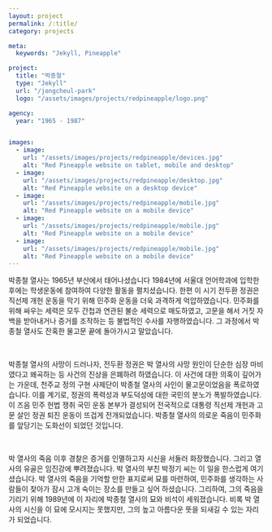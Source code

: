 ```yaml
---
layout: project
permalink: /:title/
category: projects

meta:
  keywords: "Jekyll, Pineapple"

project:
  title: "박종철"
  type: "Jekyll"
  url: "/jongcheul-park"
  logo: "/assets/images/projects/redpineapple/logo.png"

agency:
  year: "1965 - 1987"


images:
  - image:
    url: "/assets/images/projects/redpineapple/devices.jpg"
    alt: "Red Pineapple website on tablet, mobile and desktop"
  - image:
    url: "/assets/images/projects/redpineapple/desktop.jpg"
    alt: "Red Pineapple website on a desktop device"
  - image:
    url: "/assets/images/projects/redpineapple/mobile.jpg"
    alt: "Red Pineapple website on a mobile device"
  - image:
    url: "/assets/images/projects/redpineapple/mobile.jpg"
    alt: "Red Pineapple website on a mobile device"
  - image:
    url: "/assets/images/projects/redpineapple/mobile.jpg"
    alt: "Red Pineapple website on a mobile device"
---
```




<p>
박종철 열사는 1965년 부산에서 태어나셨습니다 1984년에 서울대 언어학과에 입학한 후에는 학생운동에 참여하여 다양한 활동을 펼치셨습니다.
한편 이 시기 전두환 정권은 직선제 개헌 운동을 막기 위해 민주화 운동을 더욱 과격하게 억압하였습니다. 민주화를 위해 싸우는 세력은 모두 간첩과 연관된 불순 세력으로 매도하였고, 고문을 해서 거짓 자백을 받아내거나 증거를 조작하는 등 불법적인 수사를 자행하였습니다. 그 과정에서 박종철 열사도 잔혹한 물고문 끝에 돌아가시고 말았습니다. 
</p>
<br>
<p>
박종철 열사의 사망이 드러나자, 전두환 정권은 박 열사의 사망 원인이 단순한 심장 마비였다고 왜곡하는 등 사건의 진상을 은폐하려 하였습니다. 이 사건에 대한 의혹이 깊어가는 가운데, 천주교 정의 구현 사제단이 박종철 열사의 사인이 물고문이었음을 폭로하였습니다. 이를 계기로, 정권의 폭력성과 부도덕성에 대한 국민의 분노가 폭발하였습니다. 이 즈음 민주 헌법 쟁취 국민 운동 본부가 결성되어 전국적으로 대통령 직선제 개헌과 고문 살인 정권 퇴진 운동이 뜨겁게 전개되었습니다. 박종철 열사의 의로운 죽음이 민주화를 앞당기는 도화선이 되었던 것입니다. 
</p>
<br>
<p>
박 열사의 죽음 이후 경찰은 증거를 인멸하고자 시신을 서둘러 화장했습니다. 그리고 열사의 유골은 임진강에 뿌려졌습니다. 박 열사의 부친 박정기 씨는 이 일을 한스럽게 여기셨습니다. 박 열사의 죽음을 기억할 만한 표지로써 묘를 마련하여, 민주화를 생각하는 사람들이 찾아가 잠시 고개 숙이는 장소를 만들고 싶어 하셨습니다. 그리하여, 그의 죽음을 기리기 위해 1989년에 이 자리에 박종철 열사의 묘와 비석이 세워졌습니다. 비록 박 열사의 시신을 이 묘에 모시지는 못했지만, 그의 높고 아름다운 뜻을 되새길 수 있는 자리가 되었습니다.
</p>
<br>